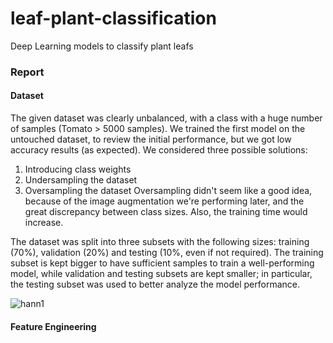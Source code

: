# leaf-plant-classification
Deep Learning models to classify plant leafs

### Report

#### Dataset

The given dataset was clearly unbalanced, with a class with a huge number of samples (Tomato > 5000 samples).
We trained the first model on the untouched dataset, to review the initial performance, but we got low accuracy results (as expected).
We considered three possible solutions:
  1. Introducing class weights
  2. Undersampling the dataset
  3. Oversampling the dataset
Oversampling didn't seem like a good idea, because of the image augmentation we're performing later, and the great discrepancy between class sizes. Also, the training time would increase.

The dataset was split into three subsets with the following sizes: training (70%), validation (20%) and testing (10%, even if not required).
The training subset is kept bigger to have sufficient samples to train a well-performing model, while validation and testing subsets are kept smaller; in particular, the testing subset was used to better analyze the model performance.

![hann1](./francescoari/hann1.png "Img 1")

#### Feature Engineering

